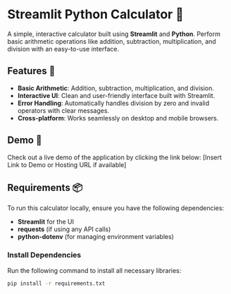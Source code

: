 # Streamlit Python Calculator 🧮

A simple, interactive calculator built using **Streamlit** and **Python**. Perform basic arithmetic operations like addition, subtraction, multiplication, and division with an easy-to-use interface.

## Features 🌟
- **Basic Arithmetic**: Addition, subtraction, multiplication, and division.
- **Interactive UI**: Clean and user-friendly interface built with Streamlit.
- **Error Handling**: Automatically handles division by zero and invalid operators with clear messages.
- **Cross-platform**: Works seamlessly on desktop and mobile browsers.

## Demo 🎥
Check out a live demo of the application by clicking the link below:
[Insert Link to Demo or Hosting URL if available]

## Requirements 📦
To run this calculator locally, ensure you have the following dependencies:

- **Streamlit** for the UI
- **requests** (if using any API calls)
- **python-dotenv** (for managing environment variables)

### Install Dependencies

Run the following command to install all necessary libraries:
```bash
pip install -r requirements.txt
